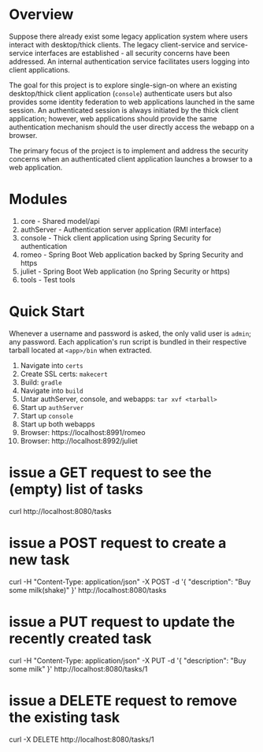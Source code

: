 # Overview

Suppose there already exist some legacy application system where users interact with desktop/thick clients. The legacy client-service and service-service interfaces are established - all security concerns have been addressed. An internal authentication service facilitates users logging into client applications.

The goal for this project is to explore single-sign-on where an existing desktop/thick client application (`console`) authenticate users but also provides some identity federation to web applications launched in the same session. An authenticated session is always initiated by the thick client application; however, web applications should provide the same authentication mechanism should the user directly access the webapp on a browser.

The primary focus of the project is to implement and address the security concerns when an authenticated client application launches a browser to a web application.

# Modules

1. core - Shared model/api
2. authServer - Authentication server application (RMI interface)
3. console - Thick client application using Spring Security for authentication
4. romeo - Spring Boot Web application backed by Spring Security and https
5. juliet - Spring Boot Web application (no Spring Security or https)
6. tools - Test tools

# Quick Start

Whenever a username and password is asked, the only valid user is `admin`; any password. Each application's run script is bundled in their respective tarball located at `<app>/bin` when extracted.

1. Navigate into `certs`
2. Create SSL certs: `makecert`
3. Build: `gradle`
4. Navigate into `build`
5. Untar authServer, console, and webapps: `tar xvf <tarball>`
6. Start up `authServer`
7. Start up `console`
8. Start up both webapps
9. Browser: https://localhost:8991/romeo
10. Browser: http://localhost:8992/juliet

# issue a GET request to see the (empty) list of tasks
curl http://localhost:8080/tasks

# issue a POST request to create a new task
curl -H "Content-Type: application/json" -X POST -d '{
    "description": "Buy some milk(shake)"
}'  http://localhost:8080/tasks

# issue a PUT request to update the recently created task
curl -H "Content-Type: application/json" -X PUT -d '{
    "description": "Buy some milk"
}'  http://localhost:8080/tasks/1

# issue a DELETE request to remove the existing task
curl -X DELETE http://localhost:8080/tasks/1


